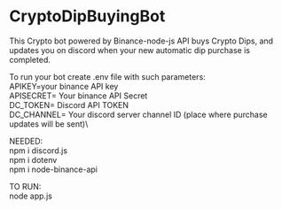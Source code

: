 # CryptoDipBuyingBot
This Crypto bot powered by Binance-node-js API buys Crypto Dips, and updates you on discord when your new automatic dip purchase is completed.

To run your bot create .env file with such parameters:\
  APIKEY=your binance API key\
  APISECRET= Your binance API Secret\
  DC_TOKEN= Discord API TOKEN\
  DC_CHANNEL= Your discord server channel ID (place where purchase updates will be sent)\
  
NEEDED:\
npm i discord.js\
npm i dotenv\
npm i node-binance-api

TO RUN:\
node app.js


